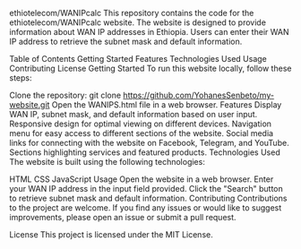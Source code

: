 ethiotelecom/WANIPcalc
This repository contains the code for the ethiotelecom/WANIPcalc website. The website is designed to provide information about WAN IP addresses in Ethiopia. Users can enter their WAN IP address to retrieve the subnet mask and default information.

Table of Contents
Getting Started
Features
Technologies Used
Usage
Contributing
License
Getting Started
To run this website locally, follow these steps:

Clone the repository: git clone https://github.com/YohanesSenbeto/my-website.git
Open the WANIPS.html file in a web browser.
Features
Display WAN IP, subnet mask, and default information based on user input.
Responsive design for optimal viewing on different devices.
Navigation menu for easy access to different sections of the website.
Social media links for connecting with the website on Facebook, Telegram, and YouTube.
Sections highlighting services and featured products.
Technologies Used
The website is built using the following technologies:

HTML
CSS
JavaScript
Usage
Open the website in a web browser.
Enter your WAN IP address in the input field provided.
Click the "Search" button to retrieve subnet mask and default information.
Contributing
Contributions to the project are welcome. If you find any issues or would like to suggest improvements, please open an issue or submit a pull request.

License
This project is licensed under the MIT License.
